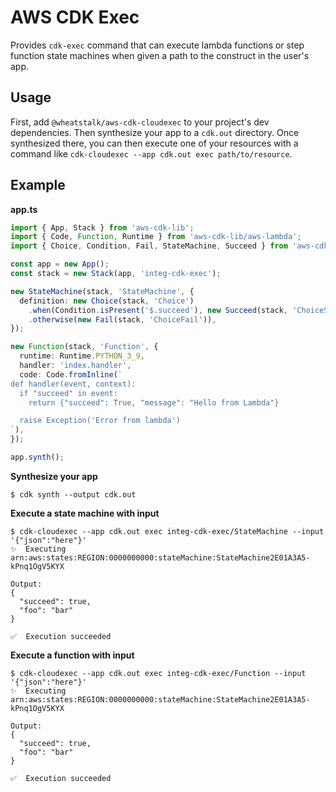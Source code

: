 # AWS CDK Exec

Provides `cdk-exec` command that can execute lambda functions or step function
state machines when given a path to the construct in the user's app.

## Usage

First, add `@wheatstalk/aws-cdk-cloudexec` to your project's dev dependencies.
Then synthesize your app to a `cdk.out` directory. Once synthesized there, you can
then execute one of your resources with a command like
`cdk-cloudexec --app cdk.out exec path/to/resource`.

## Example

**app.ts**

```ts
import { App, Stack } from 'aws-cdk-lib';
import { Code, Function, Runtime } from 'aws-cdk-lib/aws-lambda';
import { Choice, Condition, Fail, StateMachine, Succeed } from 'aws-cdk-lib/aws-stepfunctions';

const app = new App();
const stack = new Stack(app, 'integ-cdk-exec');

new StateMachine(stack, 'StateMachine', {
  definition: new Choice(stack, 'Choice')
    .when(Condition.isPresent('$.succeed'), new Succeed(stack, 'ChoiceSucceed'))
    .otherwise(new Fail(stack, 'ChoiceFail')),
});

new Function(stack, 'Function', {
  runtime: Runtime.PYTHON_3_9,
  handler: 'index.handler',
  code: Code.fromInline(`
def handler(event, context):
  if "succeed" in event:
    return {"succeed": True, "message": "Hello from Lambda"}

  raise Exception('Error from lambda')
`),
});

app.synth();
```

**Synthesize your app**
```console
$ cdk synth --output cdk.out
```

**Execute a state machine with input**
```
$ cdk-cloudexec --app cdk.out exec integ-cdk-exec/StateMachine --input '{"json":"here"}'
✨  Executing arn:aws:states:REGION:0000000000:stateMachine:StateMachine2E01A3A5-kPnq1OgV5KYX

Output:
{
  "succeed": true,
  "foo": "bar"
}

✅  Execution succeeded
```

**Execute a function with input**
```
$ cdk-cloudexec --app cdk.out exec integ-cdk-exec/Function --input '{"json":"here"}'
✨  Executing arn:aws:states:REGION:0000000000:stateMachine:StateMachine2E01A3A5-kPnq1OgV5KYX

Output:
{
  "succeed": true,
  "foo": "bar"
}

✅  Execution succeeded
```